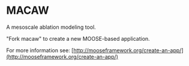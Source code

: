 MACAW
=====

A mesoscale ablation modeling tool.

"Fork macaw" to create a new MOOSE-based application.

For more information see: [http://mooseframework.org/create-an-app/](http://mooseframework.org/create-an-app/)
